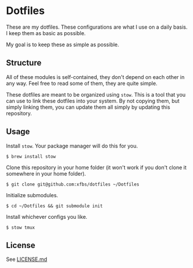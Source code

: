 # Dotfiles

These are my dotfiles. These configurations are what I use on a daily basis. I keep them as basic as possible.

My goal is to keep these as simple as possible.

## Structure

All of these modules is self-contained, they don't depend on each other in any way. Feel free to read some of them, they are quite simple.

These dotfiles are meant to be organized using `stow`. This is a tool that you can use to link these dotfiles into your system. By not copying them, but simply linking them, you can update them all simply by updating this repository.

## Usage

Install `stow`. Your package manager will do this for you.

    $ brew install stow

Clone this repository in your home folder (it won't work if you don't clone it somewhere in your home folder).

    $ git clone git@github.com:xfbs/dotfiles ~/Dotfiles

Initialize submodules.

    $ cd ~/Dotfiles && git submodule init

Install whichever configs you like.

    $ stow tmux

## License

See [LICENSE.md](LICENSE.md)
